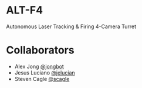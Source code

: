 # ALT-F4
Autonomous Laser Tracking & Firing 4-Camera Turret

# Collaborators
* Alex Jong [@jongbot](https://github.com/jongbot)
* Jesus Luciano [@jelucian](https://github.com/jelucian)
* Steven Cagle [@scagle](https://github.com/scagle)

